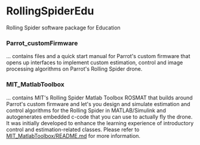 # RollingSpiderEdu
Rolling Spider software package for Education

### Parrot_customFirmware
... contains files and a quick start manual for Parrot's custom firmware that opens up interfaces to implement custom estimation, control and image processing algorithms on Parrot's Rolling Spider drone.

### MIT_MatlabToolbox
... contains MIT's Rolling Spider Matlab Toolbox ROSMAT that builds around Parrot's custom firmware and let's you design and simulate estimation and control algorithms for the Rolling Spider in MATLAB/Simulink and autogenerates embedded c-code that you can use to actually fly the drone. It was initially developed to enhance the learning experience of introductory control and estimation-related classes.  Please refer to [MIT_MatlabToolbox/README.md](https://github.com/Parrot-Developers/RollingSpiderEdu/blob/master/MIT_MatlabToolbox/README.md) for more information.


